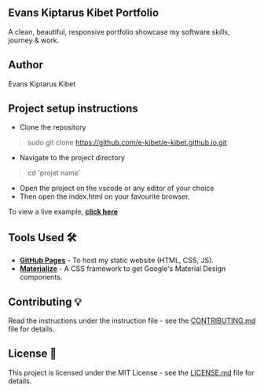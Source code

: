## Evans Kiptarus Kibet Portfolio
A clean, beautiful, responsive portfolio showcase my software skills, journey & work.

## Author
Evans Kiptarus Kibet


## Project setup instructions
- Clone the repository 
> sudo git clone https://github.com/e-kibet/e-kibet.github.io.git
- Navigate to the project directory
> cd 'projet name'
- Open the project on the vscode or any editor of your choice
- Then open the index.html on your favourite browser.


To view a live example, **[click here](https://e-kibet.github.io/)**

## Tools Used 🛠️
* [<b>GitHub Pages</b>](https://create-react-app.dev/docs/deployment/#github-pages) - To host my static website (HTML, CSS, JS).
* [<b>Materialize</b>](https://materializecss.com/) - A CSS framework to get Google's Material Design components.

## Contributing 💡
Read the instructions under the instruction file - see the [CONTRIBUTING.md](./contributing.MD) file for details.

## License 📄
This project is licensed under the MIT License - see the [LICENSE.md](./LICENSE) file for details.